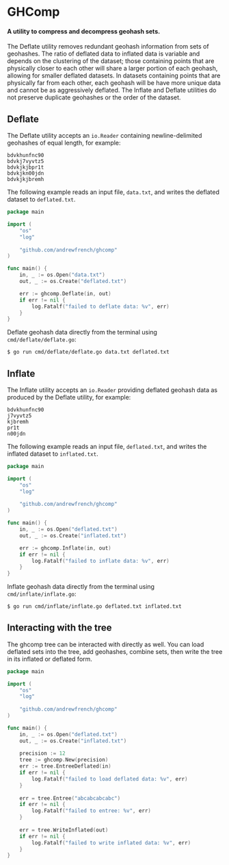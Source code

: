GHComp
======

#### A utility to compress and decompress geohash sets.

The Deflate utility removes redundant geohash information from sets of geohashes. The ratio of deflated data to inflated data is variable and depends on the clustering of the dataset; those containing points that are physically closer to each other will share a larger portion of each geohash, allowing for smaller deflated datasets. In datasets containing points that are physically far from each other, each geohash will be have more unique data and cannot be as aggressively deflated. The Inflate and Deflate utilities do not preserve duplicate geohashes or the order of the dataset.

## Deflate

The Deflate utility accepts an `io.Reader` containing newline-delimited geohashes of equal length, for example:

```
bdvkhunfnc90
bdvkj7vyvtz5
bdvkjkjbpr1t
bdvkjkn00jdn
bdvkjkjbremh
```

The following example reads an input file, `data.txt`, and writes the deflated dataset to `deflated.txt`.

```go
package main

import (
	"os"
	"log"
	
	"github.com/andrewfrench/ghcomp"
)

func main() {
	in, _ := os.Open("data.txt")
	out, _ := os.Create("deflated.txt")

	err := ghcomp.Deflate(in, out)
	if err != nil {
		log.Fatalf("failed to deflate data: %v", err)
	}
}
```

Deflate geohash data directly from the terminal using `cmd/deflate/deflate.go`:

```bash
$ go run cmd/deflate/deflate.go data.txt deflated.txt
```

## Inflate

The Inflate utility accepts an `io.Reader` providing deflated geohash data as produced by the Deflate utility, for example:

```
bdvkhunfnc90
j7vyvtz5
kjbremh
pr1t
n00jdn
```

The following example reads an input file, `deflated.txt`, and writes the inflated dataset to `inflated.txt`.

```go
package main

import (
	"os"
	"log"
	
	"github.com/andrewfrench/ghcomp"
)

func main() {
	in, _ := os.Open("deflated.txt")
	out, _ := os.Create("inflated.txt")

	err := ghcomp.Inflate(in, out)
	if err != nil {
		log.Fatalf("failed to inflate data: %v", err)
	}
}
```

Inflate geohash data directly from the terminal using `cmd/inflate/inflate.go`:

```bash
$ go run cmd/inflate/inflate.go deflated.txt inflated.txt
```

## Interacting with the tree

The ghcomp tree can be interacted with directly as well. You can load deflated sets into the tree, add geohashes, combine sets, then write the tree in its inflated or deflated form.

```go
package main

import (
	"os"
	"log"
	
	"github.com/andrewfrench/ghcomp"
)

func main() {
    in, _ := os.Open("deflated.txt")
    out, _ := os.Create("inflated.txt")
    
    precision := 12
    tree := ghcomp.New(precision)
    err := tree.EntreeDeflated(in)
    if err != nil {
        log.Fatalf("failed to load deflated data: %v", err)
    }
    
    err = tree.Entree("abcabcabcabc")
    if err != nil {
        log.Fatalf("failed to entree: %v", err)
    }
    
    err = tree.WriteInflated(out)
    if err != nil {
        log.Fatalf("failed to write inflated data: %v", err)
    }
}
```